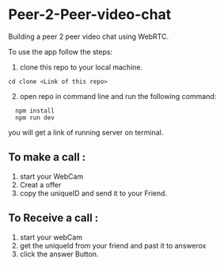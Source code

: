 # Peer-2-Peer-video-chat
Building a peer 2 peer video chat using WebRTC.

To use the app follow the steps:
1. clone this repo to your local machine.
```
cd clone <Link of this repo>
```
2. open repo in command line and run the following command:
```
  npm install
  npm run dev
```

you will get a link of running server on terminal.

## To make a call :

1. start your WebCam
2. Creat a offer 
3. copy the uniqueID and send it to your Friend.

## To Receive a call :

1. start your webCam
2. get the uniqueId from your friend and past it to answerox
3. click the answer Button.
